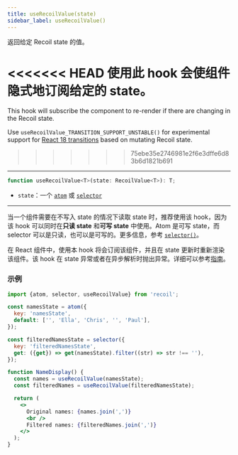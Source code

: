 ```yaml
---
title: useRecoilValue(state)
sidebar_label: useRecoilValue()
---
```


返回给定 Recoil state 的值。

<<<<<<< HEAD
使用此 hook 会使组件隐式地订阅给定的 state。
=======
This hook will subscribe the component to re-render if there are changing in the Recoil state.

Use `useRecoilValue_TRANSITION_SUPPORT_UNSTABLE()` for experimental support for [React 18 transitions](/blog/2022/01/28/0.6.0-release#concurrent-rendering-and-transitions) based on mutating Recoil state.
>>>>>>> 75ebe35e2746981e2f6e3dffe6d83b6d1821b691

---

```jsx
function useRecoilValue<T>(state: RecoilValue<T>): T;
```

- `state`：一个 [`atom`](/docs/api-reference/core/atom) 或 [`selector`](/docs/api-reference/core/selector)

---

当一个组件需要在不写入 state 的情况下读取 state 时，推荐使用该 hook，因为该 hook 可以同时在**只读 state** 和**可写 state** 中使用。Atom 是可写 state，而 selector 可以是只读，也可以是可写的。更多信息，参考 [`selector()`](/docs/api-reference/core/selector)。

在 React 组件中，使用本 hook 将会订阅该组件，并且在 state 更新时重新渲染该组件。该 hook 在 state 异常或者在异步解析时抛出异常。详细可以参考[指南](/docs/guides/asynchronous-data-queries)。

### 示例

```jsx
import {atom, selector, useRecoilValue} from 'recoil';

const namesState = atom({
  key: 'namesState',
  default: ['', 'Ella', 'Chris', '', 'Paul'],
});

const filteredNamesState = selector({
  key: 'filteredNamesState',
  get: ({get}) => get(namesState).filter((str) => str !== ''),
});

function NameDisplay() {
  const names = useRecoilValue(namesState);
  const filteredNames = useRecoilValue(filteredNamesState);

  return (
    <>
      Original names: {names.join(',')}
      <br />
      Filtered names: {filteredNames.join(',')}
    </>
  );
}
```
